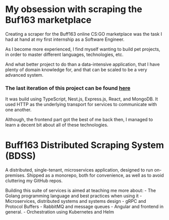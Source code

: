 # My obsession with scraping the Buf163 marketplace

Creating a scraper for the Buff163 online CS:GO marketplace was the task I had at hand at my first internship as a Software Engineer.

As I become more experienced, I find myself wanting to build pet projects, in order to master different languages, technologies, etc.

And what better project to do than a data-intensive application, that I have plenty of domain knowledge for, and that can be scaled to be a very advanced system.

### The last iteration of this project can be found [here](https://github.com/todorpopov/buff163-scraper-system)
It was build using TypeScript, Nest.js, Express.js, React, and MongoDB. It used HTTP as the underlying transport for services to communicate with one another.

Although, the frontend part got the best of me back then, I managed to learn a decent bit about all of these technologies.


# Buff163 Distributed Scraping System (BDSS)

A distributed, single-tenant, microservices application, designed to run on-premises.
Shipped as a monorepo, both for convenience, as well as to avoid cluttering my GitHub repos.

Building this suite of services is aimed at teaching me more about:
    - The Golang programming language and best practices when using it
    - Microservices, distributed systems and systems design
    - gRPC and Protocol Buffers
    - RabbitMQ and message queues
    - Angular and frontend in general.
    - Orchestration using Kubernetes and Helm